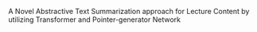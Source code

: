 A Novel Abstractive Text Summarization approach for Lecture Content by utilizing Transformer and Pointer-generator Network
